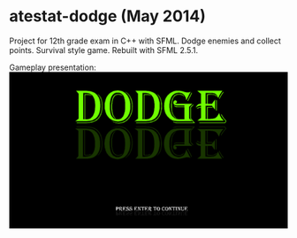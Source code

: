 # atestat-dodge (May 2014)
Project for 12th grade exam in C++ with SFML. Dodge enemies and collect points. Survival style game.
Rebuilt with SFML 2.5.1.

Gameplay presentation:
![](atestat-dodge.gif)
